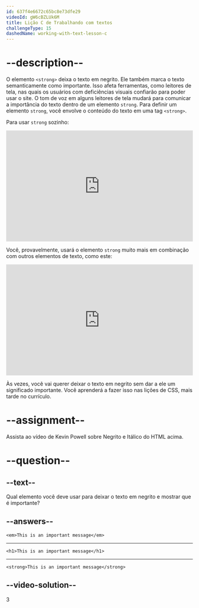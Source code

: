```yaml
---
id: 637f4e6672c65bc8e73dfe29
videoId: gW6cBZLUk6M
title: Lição C de Trabalhando com textos
challengeType: 15
dashedName: working-with-text-lesson-c
---
```


# --description--

O elemento `<strong>` deixa o texto em negrito. Ele também marca o texto semanticamente como importante. Isso afeta ferramentas, como leitores de tela, nas quais os usuários com deficiências visuais confiarão para poder usar o site. O tom de voz em alguns leitores de tela mudará para comunicar a importância do texto dentro de um elemento `strong`. Para definir um elemento `strong`, você envolve o conteúdo do texto em uma tag `<strong>`.

Para usar `strong` sozinho:

<iframe allowfullscreen="true" allowpaymentrequest="true" allowtransparency="true" class="cp_embed_iframe " frameborder="0" height="300" width="100%" name="cp_embed_4" scrolling="no" src="https://codepen.io/TheOdinProjectExamples/embed/qBjWXrB?height=300&amp;theme-id=dark&amp;default-tab=html%2Cresult&amp;slug-hash=qBjWXrB&amp;user=TheOdinProjectExamples&amp;name=cp_embed_4" style="width: 100%; overflow:hidden; display:block;" title="CodePen incorporado" loading="lazy" id="cp_embed_qBjWXrB"></iframe>

Você, provavelmente, usará o elemento `strong` muito mais em combinação com outros elementos de texto, como este:

<iframe allowfullscreen="true" allowpaymentrequest="true" allowtransparency="true" class="cp_embed_iframe " frameborder="0" height="300" width="100%" name="cp_embed_5" scrolling="no" src="https://codepen.io/TheOdinProjectExamples/embed/wvewqJr?height=300&amp;theme-id=dark&amp;default-tab=html%2Cresult&amp;slug-hash=wvewqJr&amp;user=TheOdinProjectExamples&amp;name=cp_embed_5" style="width: 100%; overflow:hidden; display:block;" title="CodePen incorporado" loading="lazy" id="cp_embed_wvewqJr"></iframe>

Às vezes, você vai querer deixar o texto em negrito sem dar a ele um significado importante. Você aprenderá a fazer isso nas lições de CSS, mais tarde no currículo.

# --assignment--

Assista ao vídeo de Kevin Powell sobre Negrito e Itálico do HTML acima.

# --question--

## --text--

Qual elemento você deve usar para deixar o texto em negrito e mostrar que é importante?

## --answers--

`<em>This is an important message</em>`

---

`<h1>This is an important message</h1>`

---

`<strong>This is an important message</strong>`

## --video-solution--

3
